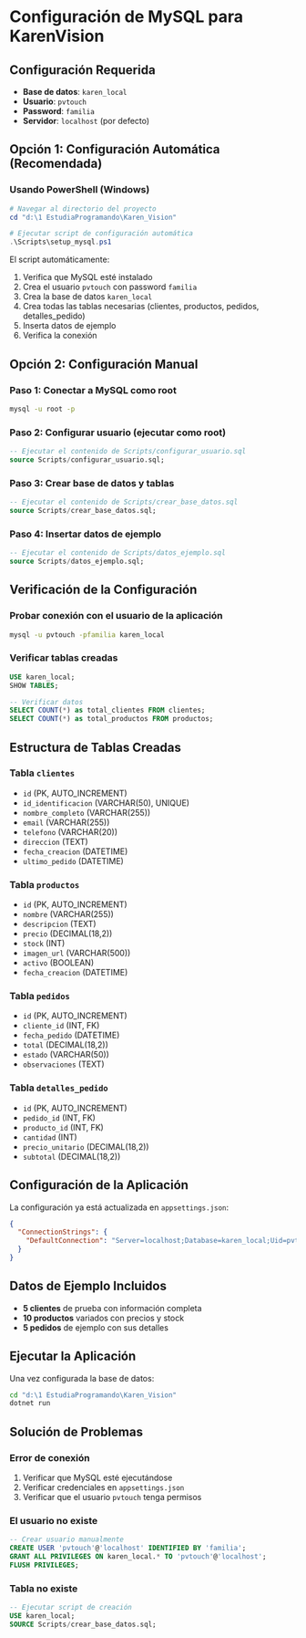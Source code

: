 # Configuración de MySQL para KarenVision

## Configuración Requerida
- **Base de datos**: `karen_local`
- **Usuario**: `pvtouch`
- **Password**: `familia`
- **Servidor**: `localhost` (por defecto)

## Opción 1: Configuración Automática (Recomendada)

### Usando PowerShell (Windows)
```powershell
# Navegar al directorio del proyecto
cd "d:\1 EstudiaProgramando\Karen_Vision"

# Ejecutar script de configuración automática
.\Scripts\setup_mysql.ps1
```

El script automáticamente:
1. Verifica que MySQL esté instalado
2. Crea el usuario `pvtouch` con password `familia`
3. Crea la base de datos `karen_local`
4. Crea todas las tablas necesarias (clientes, productos, pedidos, detalles_pedido)
5. Inserta datos de ejemplo
6. Verifica la conexión

## Opción 2: Configuración Manual

### Paso 1: Conectar a MySQL como root
```bash
mysql -u root -p
```

### Paso 2: Configurar usuario (ejecutar como root)
```sql
-- Ejecutar el contenido de Scripts/configurar_usuario.sql
source Scripts/configurar_usuario.sql;
```

### Paso 3: Crear base de datos y tablas
```sql
-- Ejecutar el contenido de Scripts/crear_base_datos.sql
source Scripts/crear_base_datos.sql;
```

### Paso 4: Insertar datos de ejemplo
```sql
-- Ejecutar el contenido de Scripts/datos_ejemplo.sql
source Scripts/datos_ejemplo.sql;
```

## Verificación de la Configuración

### Probar conexión con el usuario de la aplicación
```bash
mysql -u pvtouch -pfamilia karen_local
```

### Verificar tablas creadas
```sql
USE karen_local;
SHOW TABLES;

-- Verificar datos
SELECT COUNT(*) as total_clientes FROM clientes;
SELECT COUNT(*) as total_productos FROM productos;
```

## Estructura de Tablas Creadas

### Tabla `clientes`
- `id` (PK, AUTO_INCREMENT)
- `id_identificacion` (VARCHAR(50), UNIQUE)
- `nombre_completo` (VARCHAR(255))
- `email` (VARCHAR(255))
- `telefono` (VARCHAR(20))
- `direccion` (TEXT)
- `fecha_creacion` (DATETIME)
- `ultimo_pedido` (DATETIME)

### Tabla `productos`
- `id` (PK, AUTO_INCREMENT)
- `nombre` (VARCHAR(255))
- `descripcion` (TEXT)
- `precio` (DECIMAL(18,2))
- `stock` (INT)
- `imagen_url` (VARCHAR(500))
- `activo` (BOOLEAN)
- `fecha_creacion` (DATETIME)

### Tabla `pedidos`
- `id` (PK, AUTO_INCREMENT)
- `cliente_id` (INT, FK)
- `fecha_pedido` (DATETIME)
- `total` (DECIMAL(18,2))
- `estado` (VARCHAR(50))
- `observaciones` (TEXT)

### Tabla `detalles_pedido`
- `id` (PK, AUTO_INCREMENT)
- `pedido_id` (INT, FK)
- `producto_id` (INT, FK)
- `cantidad` (INT)
- `precio_unitario` (DECIMAL(18,2))
- `subtotal` (DECIMAL(18,2))

## Configuración de la Aplicación

La configuración ya está actualizada en `appsettings.json`:
```json
{
  "ConnectionStrings": {
    "DefaultConnection": "Server=localhost;Database=karen_local;Uid=pvtouch;Pwd=familia;SslMode=none;"
  }
}
```

## Datos de Ejemplo Incluidos

- **5 clientes** de prueba con información completa
- **10 productos** variados con precios y stock
- **5 pedidos** de ejemplo con sus detalles

## Ejecutar la Aplicación

Una vez configurada la base de datos:
```bash
cd "d:\1 EstudiaProgramando\Karen_Vision"
dotnet run
```

## Solución de Problemas

### Error de conexión
1. Verificar que MySQL esté ejecutándose
2. Verificar credenciales en `appsettings.json`
3. Verificar que el usuario `pvtouch` tenga permisos

### El usuario no existe
```sql
-- Crear usuario manualmente
CREATE USER 'pvtouch'@'localhost' IDENTIFIED BY 'familia';
GRANT ALL PRIVILEGES ON karen_local.* TO 'pvtouch'@'localhost';
FLUSH PRIVILEGES;
```

### Tabla no existe
```sql
-- Ejecutar script de creación
USE karen_local;
SOURCE Scripts/crear_base_datos.sql;
```